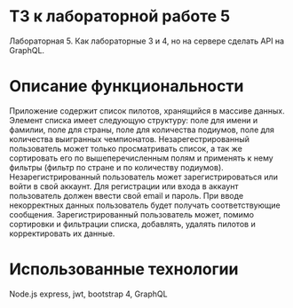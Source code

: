 # ТЗ к лабораторной работе 5 

Лабораторная 5. Как лабораторные 3 и 4, но на сервере сделать API на GraphQL.

# Описание функциональности

Приложение содержит список пилотов, хранящийся в массиве данных. Элемент списка имеет следующую структуру: поле для имени и фамилии, поле для страны, поле для количества подиумов, поле для количества выигранных чемпионатов. Незарегестрированный пользователь может только просматривать список, а так же сортировать его по вышеперечисленным полям и применять к нему фильтры (фильтр по стране и по количеству подиумов). Незарегистрированный пользователь может зарегистрироваться или войти в свой аккаунт. Для регистрации или входа в аккаунт пользователь должен ввести свой email и пароль. При вводе некорректных данных пользователь будет получать соответствующие сообщения. Зарегистрированный пользователь может, помимо сортировки и фильтрации списка, добавлять, удалять пилотов и корректировать их данные.

# Использованные технологии

Node.js express, jwt, bootstrap 4, GraphQL
